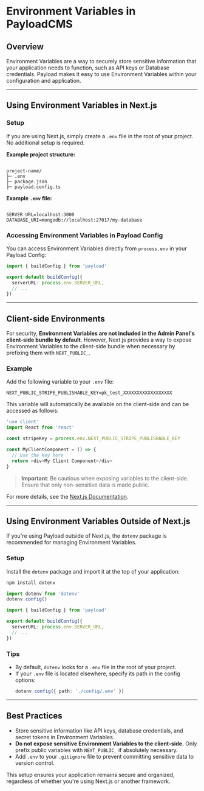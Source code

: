# Environment Variables in PayloadCMS

## Overview

Environment Variables are a way to securely store sensitive information that your application needs to function, such as API keys or Database credentials. Payload makes it easy to use Environment Variables within your configuration and application.

---

## Using Environment Variables in Next.js

### Setup

If you are using Next.js, simply create a `.env` file in the root of your project. No additional setup is required.

**Example project structure:**

```

project-name/
├─ .env
├─ package.json
├─ payload.config.ts

```

**Example `.env` file:**

```

SERVER_URL=localhost:3000
DATABASE_URI=mongodb://localhost:27017/my-database

```

### Accessing Environment Variables in Payload Config

You can access Environment Variables directly from `process.env` in your Payload Config:

```typescript
import { buildConfig } from 'payload'

export default buildConfig({
  serverURL: process.env.SERVER_URL,
  // ...
})
```

---

## Client-side Environments

For security, **Environment Variables are not included in the Admin Panel's client-side bundle by default**. However, Next.js provides a way to expose Environment Variables to the client-side bundle when necessary by prefixing them with `NEXT_PUBLIC_`.

### Example

Add the following variable to your `.env` file:

```
NEXT_PUBLIC_STRIPE_PUBLISHABLE_KEY=pk_test_XXXXXXXXXXXXXXXXXX
```

This variable will automatically be available on the client-side and can be accessed as follows:

```javascript
'use client'
import React from 'react'

const stripeKey = process.env.NEXT_PUBLIC_STRIPE_PUBLISHABLE_KEY

const MyClientComponent = () => {
  // Use the key here
  return <div>My Client Component</div>
}
```

> **Important**: Be cautious when exposing variables to the client-side. Ensure that only non-sensitive data is made public.

For more details, see the [Next.js Documentation](https://nextjs.org/docs/basic-features/environment-variables).

---

## Using Environment Variables Outside of Next.js

If you're using Payload outside of Next.js, the `dotenv` package is recommended for managing Environment Variables.

### Setup

Install the `dotenv` package and import it at the top of your application:

```bash
npm install dotenv
```

```typescript
import dotenv from 'dotenv'
dotenv.config()

import { buildConfig } from 'payload'

export default buildConfig({
  serverURL: process.env.SERVER_URL,
  // ...
})
```

### Tips

- By default, `dotenv` looks for a `.env` file in the root of your project.
- If your `.env` file is located elsewhere, specify its path in the config options:
  ```typescript
  dotenv.config({ path: './config/.env' })
  ```

---

## Best Practices

- Store sensitive information like API keys, database credentials, and secret tokens in Environment Variables.
- **Do not expose sensitive Environment Variables to the client-side.** Only prefix public variables with `NEXT_PUBLIC_` if absolutely necessary.
- Add `.env` to your `.gitignore` file to prevent committing sensitive data to version control.

This setup ensures your application remains secure and organized, regardless of whether you're using Next.js or another framework.

```

```
